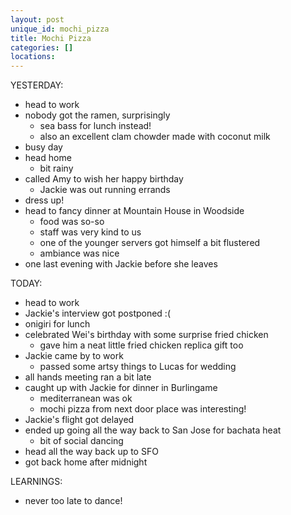 ```yaml
---
layout: post
unique_id: mochi_pizza
title: Mochi Pizza
categories: []
locations: 
---
```


YESTERDAY:
* head to work
* nobody got the ramen, surprisingly
  * sea bass for lunch instead!
  * also an excellent clam chowder made with coconut milk
* busy day
* head home
  * bit rainy
* called Amy to wish her happy birthday
  * Jackie was out running errands
* dress up!
* head to fancy dinner at Mountain House in Woodside
  * food was so-so
  * staff was very kind to us
  * one of the younger servers got himself a bit flustered
  * ambiance was nice
* one last evening with Jackie before she leaves

TODAY:
* head to work
* Jackie's interview got postponed :(
* onigiri for lunch
* celebrated Wei's birthday with some surprise fried chicken
  * gave him a neat little fried chicken replica gift too
* Jackie came by to work
  * passed some artsy things to Lucas for wedding
* all hands meeting ran a bit late
* caught up with Jackie for dinner in Burlingame
  * mediterranean was ok
  * mochi pizza from next door place was interesting!
* Jackie's flight got delayed
* ended up going all the way back to San Jose for bachata heat
  * bit of social dancing
* head all the way back up to SFO
* got back home after midnight

LEARNINGS:
* never too late to dance!
